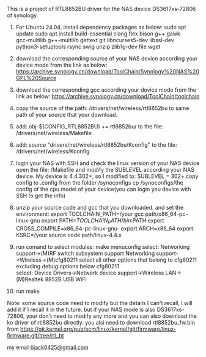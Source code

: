 This is a project of RTL8852BU driver for the NAS device DS3617xs-72806 of synology.

1. For Ubuntu 24.04, install dependency packages as below:
sudo apt update
sudo apt install build-essential clang flex bison g++ gawk \
gcc-multilib g++-multilib gettext git libncurses5-dev libssl-dev \
python3-setuptools rsync swig unzip zlib1g-dev file wget

2. download the corresponding source of your NAS device according your device mode from the link as below:
https://archive.synology.cn/download/ToolChain/Synology%20NAS%20GPL%20Source

3. download the corresponding gcc according your device mode from the link as below:
https://archive.synology.cn/download/ToolChain/toolchain

4. copy the source of the path:
    /drivers/net/wireless/rtl8852bu 
to same path of your source that your download.

5. add:
obj-$(CONFIG_RTL8852BU) += rtl8852bu/
to the file: 
/drivers/net/wireless/Makefile

6.  add:
source "drivers/net/wireless/rtl8852bu/Kconfig"
to the file:
/drivers/net/wireless/Kconfig

7. login your NAS with SSH and check the linux version of your NAS device
   open the file:
/Makefile
and modify the SUBLEVEL according your NAS device. My device is 4.4.302+, so I modified to:
SUBLEVEL = 302+
 copy config to .config from the folder /synoconfigs
  cp /synoconfigs/the config of the cpu model of your device(you can login you device with SSH to get the info)

9. unzip your source code and gcc that you downloaded. and set the environment:
export TOOLCHAIN_PATH=/your gcc path/x86_64-pc-linux-gnu
export PATH=$TOOLCHAIN_PATH/bin:$PATH
export CROSS_COMPILE=x86_64-pc-linux-gnu-
export ARCH=x86_64
export KSRC=/your source code path/linux-4.4.x

10. run comand to select modules:
make menuconfig
select:
Networking support->(M)RF switch subsystem support
Networking support->Wireless->(M)cfg80211
select all other options that belong to cfg80211 excluding debug options below cfg80211  
select:
Device Drivers->Network device support->Wireless LAN->(M)Realtek 8852B USB WiFi 

11. run make

Note: some source code need to modify but the details I can't recall, I will add it if I recall it in the future. but if your NAS mode is also DS3617xs-72806, your don't need to modify any more and you can also download the ko driver of rtl8852bu directly.
you alsi need to download rtl8852bu_fw.bin from https://git.kernel.org/pub/scm/linux/kernel/git/firmware/linux-firmware.git/tree/rtl_bt

my email:lijack0425@gmail.com
































